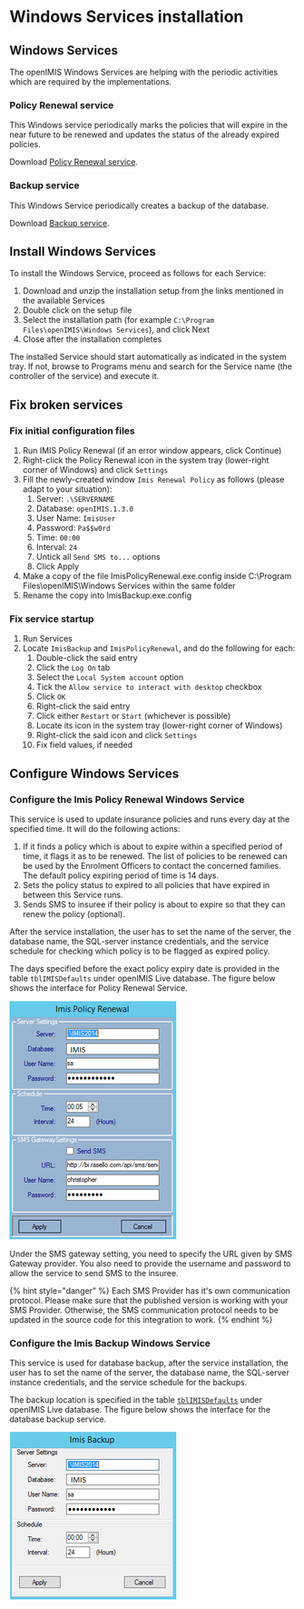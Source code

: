 # Windows Services installation

## Windows Services 

The openIMIS Windows Services are helping with the periodic activities which are required by the implementations. 

### Policy Renewal service

This Windows service periodically marks the policies that will expire in the near future to be renewed and updates the status of the already expired policies. 

Download  [Policy Renewal service](https://github.com/openimis/policy_renewal_service_vb/releases/latest).

### Backup service 

This Windows Service periodically creates a backup of the database.

Download  [Backup service](https://github.com/openimis/imis_backup_service_vb/releases/latest). 

## Install Windows Services

To install the Windows Service, proceed as follows for each Service:

1. Download and unzip the installation setup from [t](https://github.com/openimis/policy_renewal_service_vb/releases/latest)he links mentioned in the available Services
2. Double click on the setup file
3. Select the installation path \(for example `C:\Program Files\openIMIS\Windows Services`\), and click Next
4. Close after the installation completes

The installed Service should start automatically as indicated in the system tray. If not, browse to Programs menu and search for the Service name \(the controller of the service\) and execute it.

## Fix broken services 

### Fix initial configuration files

1. Run IMIS Policy Renewal \(if an error window appears, click Continue\)
2. Right-click the Policy Renewal icon in the system tray \(lower-right corner of Windows\) and click `Settings`
3. Fill the newly-created window `Imis Renewal Policy` as follows \(please adapt to your situation\):
   1. Server: `.\SERVERNAME`
   2. Database: `openIMIS.1.3.0` 
   3. User Name: `ImisUser`
   4. Password: `Pa$$w0rd`
   5. Time: `00:00`
   6. Interval: `24`
   7. Untick all `Send SMS to...` options
   8. Click Apply
4. Make a copy of the file ImisPolicyRenewal.exe.config inside C:\Program Files\openIMIS\Windows Services within the same folder
5. Rename the copy into ImisBackup.exe.config

### Fix service startup

1. Run Services
2. Locate `ImisBackup` and `ImisPolicyRenewal`, and do the following for each:
   1. Double-click the said entry
   2. Click the `Log On` tab
   3. Select the `Local System account` option
   4. Tick the `Allow service to interact with desktop` checkbox
   5. Click `OK`
   6. Right-click the said entry
   7. Click either `Restart` or `Start` \(whichever is possible\)
   8. Locate its icon in the system tray \(lower-right corner of Windows\)
   9. Right-click the said icon and click `Settings`
   10. Fix field values, if needed

## Configure Windows Services

### Configure the Imis Policy Renewal Windows Service

This service is used to update insurance policies and runs every day at the specified time. It will do the following actions:

1. If it finds a policy which is about to expire within a specified period of time, it flags it as to be renewed. The list of policies to be renewed can be used by the Enrolment Officers to contact the concerned families. The default policy expiring period of time is 14 days.
2. Sets the policy status to expired to all policies that have expired in between this Service runs.
3. Sends SMS to insuree if their policy is about to expire so that they can renew the policy \(optional\).

After the service installation, the user has to set the name of the server, the database name, the SQL-server instance credentials, and the service schedule for checking which policy is to be flagged as expired policy.

The days specified before the exact policy expiry date is provided in the table `tblIMISDefaults` under openIMIS Live database. The figure below shows the interface for Policy Renewal Service.

![](../.gitbook/assets/image%20%283%29.png)

Under the SMS gateway setting, you need to specify the URL given by SMS Gateway provider. You also need to provide the username and password to allow the service to send SMS to the insuree. 

{% hint style="danger" %}
Each SMS Provider has it's own communication protocol. Please make sure that the published version is working with your SMS Provider. Otherwise, the SMS communication protocol needs to be updated in the source code for this integration to work.
{% endhint %}

### Configure the Imis Backup Windows Service

This service is used for database backup, after the service installation, the user has to set the name of the server, the database name, the SQL-server instance credentials, and the service schedule for the backups.

The backup location is specified in the table [`tblIMISDefaults`](https://openimis.atlassian.net/wiki/spaces/OP/pages/907018332/WA4.3+IMIS+default+configuration) under openIMIS Live database. The figure below shows the interface for the database backup service.

![](../.gitbook/assets/image%20%282%29.png)

